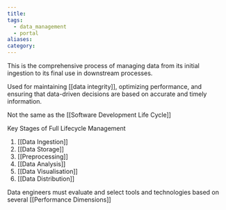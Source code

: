 ```yaml
---
title: 
tags:
  - data_management
  - portal
aliases: 
category:
---
```

This is the comprehensive process of managing data from its initial ingestion to its final use in downstream processes. 

Used for maintaining [[data integrity]], optimizing performance, and ensuring that data-driven decisions are based on accurate and timely information. 

Not the same as the [[Software Development Life Cycle]]

Key Stages of Full Lifecycle Management

1. [[Data Ingestion]]
2. [[Data Storage]]
3. [[Preprocessing]]
4. [[Data Analysis]]
5. [[Data Visualisation]]
6. [[Data Distribution]]

Data engineers must evaluate and select tools and technologies based on several [[Performance Dimensions]]